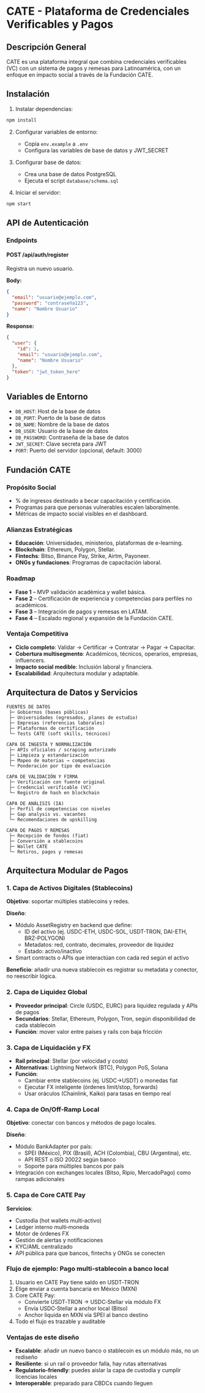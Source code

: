 # CATE - Plataforma de Credenciales Verificables y Pagos

## Descripción General

CATE es una plataforma integral que combina credenciales verificables (VC) con un sistema de pagos y remesas para Latinoamérica, con un enfoque en impacto social a través de la Fundación CATE.

## Instalación

1. Instalar dependencias:
```bash
npm install
```

2. Configurar variables de entorno:
   - Copia `env.example` a `.env`
   - Configura las variables de base de datos y JWT_SECRET

3. Configurar base de datos:
   - Crea una base de datos PostgreSQL
   - Ejecuta el script `database/schema.sql`

4. Iniciar el servidor:
```bash
npm start
```

## API de Autenticación

### Endpoints

#### POST /api/auth/register
Registra un nuevo usuario.

**Body:**
```json
{
  "email": "usuario@ejemplo.com",
  "password": "contraseña123",
  "name": "Nombre Usuario"
}
```

**Response:**
```json
{
  "user": {
    "id": 1,
    "email": "usuario@ejemplo.com",
    "name": "Nombre Usuario"
  },
  "token": "jwt_token_here"
}
```

## Variables de Entorno

- `DB_HOST`: Host de la base de datos
- `DB_PORT`: Puerto de la base de datos
- `DB_NAME`: Nombre de la base de datos
- `DB_USER`: Usuario de la base de datos
- `DB_PASSWORD`: Contraseña de la base de datos
- `JWT_SECRET`: Clave secreta para JWT
- `PORT`: Puerto del servidor (opcional, default: 3000)

## Fundación CATE

### Propósito Social
- % de ingresos destinado a becar capacitación y certificación.
- Programas para que personas vulnerables escalen laboralmente.
- Métricas de impacto social visibles en el dashboard.

### Alianzas Estratégicas

- **Educación**: Universidades, ministerios, plataformas de e-learning.
- **Blockchain**: Ethereum, Polygon, Stellar.
- **Fintechs**: Bitso, Binance Pay, Strike, Airtm, Payoneer.
- **ONGs y fundaciones**: Programas de capacitación laboral.

### Roadmap

- **Fase 1** – MVP validación académica y wallet básica.
- **Fase 2** – Certificación de experiencia y competencias para perfiles no académicos.
- **Fase 3** – Integración de pagos y remesas en LATAM.
- **Fase 4** – Escalado regional y expansión de la Fundación CATE.

### Ventaja Competitiva

- **Ciclo completo**: Validar → Certificar → Contratar → Pagar → Capacitar.
- **Cobertura multisegmento**: Académicos, técnicos, operarios, empresas, influencers.
- **Impacto social medible**: Inclusión laboral y financiera.
- **Escalabilidad**: Arquitectura modular y adaptable.

## Arquitectura de Datos y Servicios

```plaintext
FUENTES DE DATOS
 ├─ Gobiernos (bases públicas)
 ├─ Universidades (egresados, planes de estudio)
 ├─ Empresas (referencias laborales)
 ├─ Plataformas de certificación
 └─ Tests CATE (soft skills, técnicos)

CAPA DE INGESTA Y NORMALIZACIÓN
 ├─ APIs oficiales / scraping autorizado
 ├─ Limpieza y estandarización
 ├─ Mapeo de materias → competencias
 └─ Ponderación por tipo de evaluación

CAPA DE VALIDACIÓN Y FIRMA
 ├─ Verificación con fuente original
 ├─ Credencial verificable (VC)
 └─ Registro de hash en blockchain

CAPA DE ANÁLISIS (IA)
 ├─ Perfil de competencias con niveles
 ├─ Gap analysis vs. vacantes
 └─ Recomendaciones de upskilling

CAPA DE PAGOS Y REMESAS
 ├─ Recepción de fondos (fiat)
 ├─ Conversión a stablecoins
 ├─ Wallet CATE
 └─ Retiros, pagos y remesas
```

## Arquitectura Modular de Pagos

### 1. Capa de Activos Digitales (Stablecoins)
**Objetivo**: soportar múltiples stablecoins y redes.

**Diseño**:
- Módulo AssetRegistry en backend que define:
  - ID del activo (ej. USDC-ETH, USDC-SOL, USDT-TRON, DAI-ETH, BRZ-POLYGON)
  - Metadatos: red, contrato, decimales, proveedor de liquidez
  - Estado: activo/inactivo
- Smart contracts o APIs que interactúan con cada red según el activo

**Beneficio**: añadir una nueva stablecoin es registrar su metadata y conector, no reescribir lógica.

### 2. Capa de Liquidez Global
- **Proveedor principal**: Circle (USDC, EURC) para liquidez regulada y APIs de pagos
- **Secundarios**: Stellar, Ethereum, Polygon, Tron, según disponibilidad de cada stablecoin
- **Función**: mover valor entre países y rails con baja fricción

### 3. Capa de Liquidación y FX
- **Rail principal**: Stellar (por velocidad y costo)
- **Alternativas**: Lightning Network (BTC), Polygon PoS, Solana
- **Función**:
  - Cambiar entre stablecoins (ej. USDC→USDT) o monedas fiat
  - Ejecutar FX inteligente (órdenes limit/stop, forwards)
  - Usar oráculos (Chainlink, Kaiko) para tasas en tiempo real

### 4. Capa de On/Off‑Ramp Local
**Objetivo**: conectar con bancos y métodos de pago locales.

**Diseño**:
- Módulo BankAdapter por país:
  - SPEI (México), PIX (Brasil), ACH (Colombia), CBU (Argentina), etc.
  - API REST o ISO 20022 según banco
  - Soporte para múltiples bancos por país
- Integración con exchanges locales (Bitso, Ripio, MercadoPago) como rampas adicionales

### 5. Capa de Core CATE Pay
**Servicios**:
- Custodia (hot wallets multi‑activo)
- Ledger interno multi‑moneda
- Motor de órdenes FX
- Gestión de alertas y notificaciones
- KYC/AML centralizado
- API pública para que bancos, fintechs y ONGs se conecten

### Flujo de ejemplo: Pago multi‑stablecoin a banco local
1. Usuario en CATE Pay tiene saldo en USDT‑TRON
2. Elige enviar a cuenta bancaria en México (MXN)
3. Core CATE Pay:
   - Convierte USDT‑TRON → USDC‑Stellar vía módulo FX
   - Envía USDC‑Stellar a anchor local (Bitso)
   - Anchor liquida en MXN vía SPEI al banco destino
4. Todo el flujo es trazable y auditable

### Ventajas de este diseño
- **Escalable**: añadir un nuevo banco o stablecoin es un módulo más, no un rediseño
- **Resiliente**: si un rail o proveedor falla, hay rutas alternativas
- **Regulatorio‑friendly**: puedes aislar la capa de custodia y cumplir licencias locales
- **Interoperable**: preparado para CBDCs cuando lleguen
